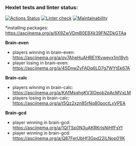 ### Hexlet tests and linter status:
[![Actions Status](https://github.com/userao/frontend-project-lvl1/workflows/hexlet-check/badge.svg)](https://github.com/userao/frontend-project-lvl1/actions)
[![Linter check](https://github.com/userao/frontend-project-lvl1/workflows/linter-check/badge.svg)](https://github.com/userao/frontend-project-lvl1/actions)
[![Maintainability](https://api.codeclimate.com/v1/badges/a99a88d28ad37a79dbf6/maintainability)](https://codeclimate.com/github/codeclimate/codeclimate/maintainability)

*installing packages: https://asciinema.org/a/6X9ZwVDmB0EBXk39FNZDkGTAa

**Brain-even**
* players winning in brain-even: https://asciinema.org/a/qy7AheHuAHREYKvweyx1m18yh
* player losing in brain-even: https://asciinema.org/a/4SDnwZyFADq6LD7g7WYtEk67A

**Brain-calc**
* players winning in brain-calc: https://asciinema.org/a/KAfMsqhgKV3lOeob2pAcMVxLM
* players losing in brain-calc: https://asciinema.org/a/t5Qz2xzn85rNq80poctLxVPEA

**Brain-gcd**
* player winning in brain-gcd: https://asciinema.org/a/1QITSp0N3uAKRKrlsNjHfFsYf
* player winning in brain-gcd: https://asciinema.org/a/Q87FerUbHf3Gpd22iLNop01IK